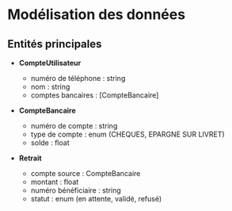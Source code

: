 # Modélisation des données

## Entités principales

- **CompteUtilisateur**

  - numéro de téléphone : string
  - nom : string
  - comptes bancaires : [CompteBancaire]

- **CompteBancaire**

  - numéro de compte : string
  - type de compte : enum (CHEQUES, EPARGNE SUR LIVRET)
  - solde : float

- **Retrait**
  - compte source : CompteBancaire
  - montant : float
  - numéro bénéficiaire : string
  - statut : enum (en attente, validé, refusé)
